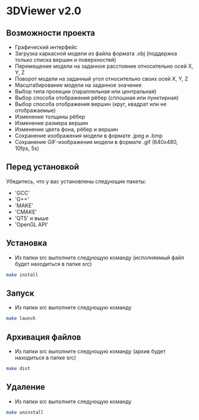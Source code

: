 # 3DViewer v2.0

## Возможности проекта

- Графический интерфейс
- Загрузка каркасной модели из файла формата .obj (поддержка только списка вершин и поверхностей)
- Перемещение модели на заданное расстояние относительно осей X, Y, Z
- Поворот модели на заданный угол относительно своих осей X, Y, Z
- Масштабирование модели на заданное значение
- Выбор типа проекции (параллельная или центральная)
- Выбор способа отображения рёбер (сплошная или пунктирная)
- Выбор способа отображения вершин (круг, квадрат или не отображаемые)
- Изменение толщины рёбер
- Изменение размера вершин
- Изменение цвета фона, рёбер и вершин
- Сохранение изображения модели в формате .jpeg и .bmp
- Сохранение GIF-изображения модели в формате .gif (640x480, 10fps, 5s)


## Перед установкой

Убедитесь, что у вас установлены следующие пакеты:

- 'GCC'
- 'G++'
- 'MAKE'
- 'CMAKE'
- 'QT5' и выше
- 'OpenGL API'

## Установка

- Из папки src выполните следующую команду (исполняемый файл будет находиться в папке src)

```sh
make install
```

## Запуск

- Из папки src выполните следующую команду

```sh
make launch
```

## Архивация файлов

- Из папки src выполните следующую команду (архив будет находиться в папке src)

```sh
make dist
```

## Удаление

- Из папки src выполните следующую команду

```sh
make uninstall
```
